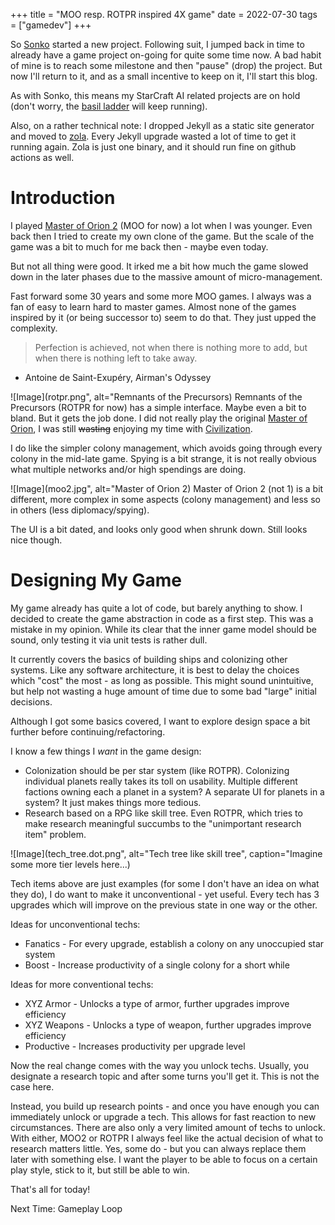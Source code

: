 +++
title = "MOO resp. ROTPR inspired 4X game"
date = 2022-07-30
tags = ["gamedev"]
+++

So [Sonko](https://makingcomputerdothings.com/a-new-project-untitled-space-mercenary-game/) started a new project.
Following suit, I jumped back in time to already have a game project on-going for quite some time now.
A bad habit of mine is to reach some milestone and then "pause" (drop) the project.
But now I'll return to it, and as a small incentive to keep on it, I'll start this blog.

As with Sonko, this means my StarCraft AI related projects are on hold (don't worry, the [basil ladder](https://www.basil-ladder.net/) will keep running).

Also, on a rather technical note: I dropped Jekyll as a static site generator and moved to [zola](https://www.getzola.org/). Every Jekyll upgrade wasted a lot of time to get it running again. Zola is just one binary, and it should run fine on github actions as well.

# Introduction
I played [Master of Orion 2](https://en.wikipedia.org/wiki/Master_of_Orion_II%3A_Battle_at_Antares) (MOO for now) a lot when I was younger.
Even back then I tried to create my own clone of the game. 
But the scale of the game was a bit to much for me back then - maybe even today.

But not all thing were good. It irked me a bit how much the game slowed down in the later phases due to the massive amount of micro-management.

Fast forward some 30 years and some more MOO games. I always was a fan of easy to learn hard to master games.
Almost none of the games inspired by it (or being successor to) seem to do that. They just upped the complexity.

> Perfection is achieved, not when there is nothing more to add, but when there is nothing left to take away.
- Antoine de Saint-Exupéry, Airman's Odyssey 

![Image](rotpr.png", alt="Remnants of the Precursors)
Remnants of the Precursors (ROTPR for now) has a simple interface. Maybe even a bit to bland. But it gets the job done. I did not really play the original [Master of Orion](https://en.wikipedia.org/wiki/Master_of_Orion), I was still ~~wasting~~ enjoying my time with [Civilization](https://en.wikipedia.org/wiki/Civilization_\(video_game\)).

I do like the simpler colony management, which avoids going through every colony in the mid-late game. Spying is a bit strange, it is not really obvious what multiple networks and/or high spendings are doing.


![Image](moo2.jpg", alt="Master of Orion 2)
Master of Orion 2 (not 1) is a bit different, more complex in some aspects (colony management) and less so in others (less diplomacy/spying).

The UI is a bit dated, and looks only good when shrunk down. Still looks nice though.


# Designing My Game
My game already has quite a lot of code, but barely anything to show.
I decided to create the game abstraction in code as a first step. This was a mistake in my opinion. 
While its clear that the inner game model should be sound, only testing it via unit tests is rather dull.

It currently covers the basics of building ships and colonizing other systems.
Like any software architecture, it is best to delay the choices which "cost" the most - as long as possible.
This might sound unintuitive, but help not wasting a huge amount of time due to some bad "large" initial decisions.

Although I got some basics covered, I want to explore design space a bit further before continuing/refactoring.

I know a few things I *want* in the game design:
* Colonization should be per star system (like ROTPR). Colonizing individual planets really takes its toll on usability. Multiple different factions owning each a planet in a system? A separate UI for planets in a system? It just makes things more tedious.
* Research based on a RPG like skill tree. Even ROTPR, which tries to make research meaningful succumbs to the "unimportant research item" problem.

![Image](tech_tree.dot.png", alt="Tech tree like skill tree", caption="Imagine some more tier levels here...)

Tech items above are just examples (for some I don't have an idea on what they do), I do want to make it unconventional - yet useful. Every tech has 3 upgrades which will improve on the previous state in one way or the other.

Ideas for unconventional techs:
* Fanatics - For every upgrade, establish a colony on any unoccupied star system
* Boost - Increase productivity of a single colony for a short while

Ideas for more conventional techs:
* XYZ Armor - Unlocks a type of armor, further upgrades improve efficiency
* XYZ Weapons - Unlocks a type of weapon, further upgrades improve efficiency
* Productive - Increases productivity per upgrade level

Now the real change comes with the way you unlock techs. Usually, you designate a research topic and after some turns you'll get it. This is not the case here.

Instead, you build up research points - and once you have enough you can immediately unlock or upgrade a tech.
This allows for fast reaction to new circumstances. There are also only a very limited amount of techs to unlock. With either, MOO2 or ROTPR I always feel like the actual decision of what to research matters little. Yes, some do - but you can always replace them later with something else. I want the player to be able to focus on a certain play style, stick to it, but still be able to win.

That's all for today!

Next Time: Gameplay Loop
